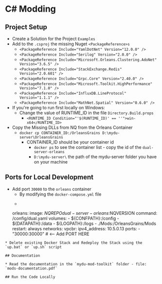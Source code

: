 # C# Modding

## Project Setup

* Create a Solution for the Project `Examples`
* Add to the `.csproj` the missing Nuget `<PackageReference>s`
  * `<PackageReference Include="YamlDotNet" Version="12.0.0" />`
  * `<PackageReference Include="Serilog" Version="2.0.0" />`
  * `<PackageReference Include="Microsoft.Orleans.Clustering.AdoNet" Version="3.6.5" />`
  * `<PackageReference Include="StackExchange.Redis" Version="2.0.601" />`
  * `<PackageReference Include="Grpc.Core" Version="2.40.0" />`
  * `<PackageReference Include="Microsoft.Toolkit.HighPerformance" Version="7.1.0" />`
  * `<PackageReference Include="InfluxDB.LineProtocol" Version="1.1.1" />`
  * `<PackageReference Include="MathNet.Spatial" Version="0.6.0" />`
* If you're going to run first locally on Windows:
  * Change the value of RUNTIME_ID in the file `Directory.Build.props`
    * `<RUNTIME_ID Condition="'$(RUNTIME_ID)' == ''">win-x64</RUNTIME_ID>`
* Copy the Missing DLLs from NQ from the Orleans Container
  * `docker cp CONTAINER_ID:/OrleansGrains D:\mydu-server\OrleansGrains`
    * CONTAINER_ID should be your container id
      * `docker ps` to see the container list - copy the id of the `dual-server-orleans`
      * `D:\mydu-server\` the path of the mydu-server folder you have on your machine
     
## Ports for Local Development

* Add port `30000` to the `orleans` container
  * By modifying the `docker-compose.yml` file
  * ```
  orleans:
    image: ${NQREPO}dual-server-orleans:$NQVERSION
    command: /config/dual.yaml
    volumes:
      - ${CONFPATH}:/config
      - ${DATAPATH}:/data
      - ${LOGPATH}:/logs
      - ./Mods:/OrleansGrains/Mods
    restart: always
    networks:
      vpcbr:
        ipv4_address: 10.5.0.13
    ports:
      - "30000:30000" # <-- Add PORT HERE
```
* Delete existing Docker Stack and Redeploy the Stack using the `up.bat` or `up.sh` script
   
## Documentation

* Read the documentation in the `mydu-mod-toolkit` folder - file: `mods-documentation.pdf`

## Run the Code Locally
